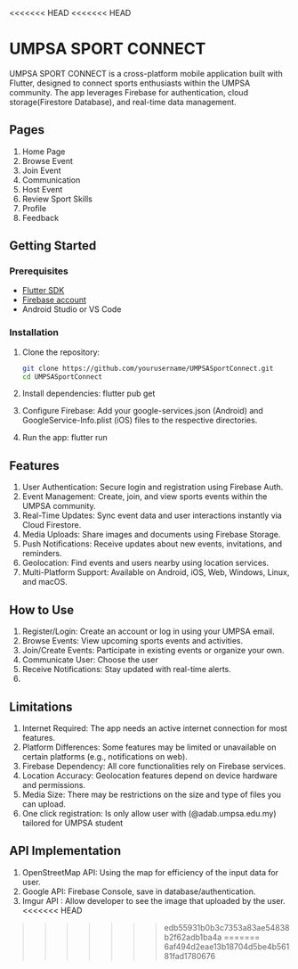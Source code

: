 <<<<<<< HEAD
<<<<<<< HEAD
# UMPSA SPORT CONNECT

UMPSA SPORT CONNECT is a cross-platform mobile application built with Flutter, designed to connect sports enthusiasts within the UMPSA community. The app leverages Firebase for authentication, cloud storage(Firestore Database), and real-time data management. 

## Pages

1) Home Page
2) Browse Event 
3) Join Event
4) Communication
5) Host Event 
6) Review Sport Skills
7) Profile
8) Feedback

## Getting Started

### Prerequisites

- [Flutter SDK](https://flutter.dev/docs/get-started/install)
- [Firebase account](https://firebase.google.com/)
- Android Studio or VS Code

### Installation

1. Clone the repository:
   ```bash
   git clone https://github.com/yourusername/UMPSASportConnect.git
   cd UMPSASportConnect

2. Install dependencies:
   flutter pub get

3. Configure Firebase:
Add your google-services.json (Android) and GoogleService-Info.plist (iOS) files to the respective directories.

4. Run the app:
flutter run

## Features 
1) User Authentication: Secure login and registration using Firebase Auth.
2) Event Management: Create, join, and view sports events within the UMPSA community.
3) Real-Time Updates: Sync event data and user interactions instantly via Cloud Firestore.
4) Media Uploads: Share images and documents using Firebase Storage.
5) Push Notifications: Receive updates about new events, invitations, and reminders.
6) Geolocation: Find events and users nearby using location services.
7) Multi-Platform Support: Available on Android, iOS, Web, Windows, Linux, and macOS.

## How to Use
1) Register/Login: Create an account or log in using your UMPSA email.
2) Browse Events: View upcoming sports events and activities. 
3) Join/Create Events: Participate in existing events or organize your own.
4) Communicate User: Choose the user 
5) Receive Notifications: Stay updated with real-time alerts.
6) 

## Limitations
1) Internet Required: The app needs an active internet connection for most features.
2) Platform Differences: Some features may be limited or unavailable on certain platforms (e.g., notifications on web).
3) Firebase Dependency: All core functionalities rely on Firebase services.
4) Location Accuracy: Geolocation features depend on device hardware and permissions.
5) Media Size: There may be restrictions on the size and type of files you can upload.
6) One click registration: Is only allow user with (@adab.umpsa.edu.my) tailored for UMPSA student

## API Implementation
1) OpenStreetMap API: Using the map for efficiency of the input data for user.
2) Google API: Firebase Console, save in database/authentication.
3) Imgur API : Allow developer to see the image that uploaded by the user. 
<<<<<<< HEAD
>>>>>>> edb55931b0b3c7353a83ae54838b2f62adb1ba4a
=======
>>>>>>> 6af494d2eae13b18704d5be4b56181fad1780676

